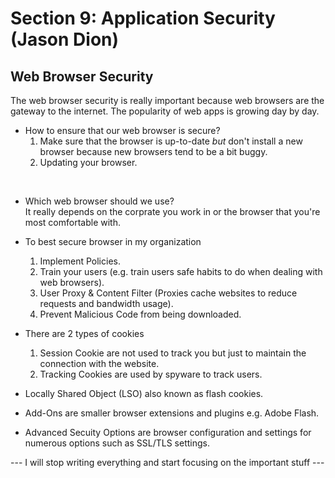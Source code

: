 # Section 9: Application Security (Jason Dion)

## Web Browser Security  
The web browser security is really important because web browsers are the gateway to the internet. The popularity of web apps is growing day by day.  

- How to ensure that our web browser is secure?
   1. Make sure that the browser is up-to-date *but* don't install a new browser because new browsers tend to be a bit buggy.
   2. Updating your browser.
<br/>

- Which web browser should we use?  
      It really depends on the corprate you work in or the browser that you're most comfortable with.

- To best secure browser in my organization
   1. Implement Policies.
   2. Train your users (e.g. train users safe habits to do when dealing with web browsers).
   3. User Proxy & Content Filter (Proxies cache websites to reduce requests and bandwidth usage).
   4. Prevent Malicious Code from being downloaded.
   
- There are 2 types of cookies
   1. Session Cookie are not used to track you but just to maintain the connection with the website.
   2. Tracking Cookies are used by spyware to track users.

- Locally Shared Object (LSO) also known as flash cookies.
 
- Add-Ons are smaller browser extensions and plugins e.g. Adobe Flash.

- Advanced Secuity Options are browser configuration and settings for numerous options such as SSL/TLS settings.


--- I will stop writing everything and start focusing on the important stuff ---

